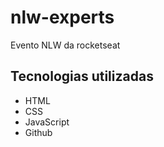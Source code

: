 # nlw-experts
Evento NLW da rocketseat

## Tecnologias utilizadas

- HTML
- CSS
- JavaScript
- Github